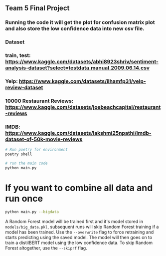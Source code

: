 ## Team 5 Final Project


### Running the code it will get the plot for confusion matrix plot and also store the low confidence data into new csv file. 

### Dataset
### train, test: https://www.kaggle.com/datasets/abhi8923shriv/sentiment-analysis-dataset?select=testdata.manual.2009.06.14.csv
### Yelp: https://www.kaggle.com/datasets/ilhamfp31/yelp-review-dataset
### 10000 Restaurant Reviews: https://www.kaggle.com/datasets/joebeachcapital/restaurant-reviews
### IMDB: https://www.kaggle.com/datasets/lakshmi25npathi/imdb-dataset-of-50k-movie-reviews

```bash
# Run poetry for environment
poetry shell

# run the main code
python main.py
```

# If you want to combine all data and run once
```bash
python main.py --bigdata
```
A Random Forest model will be trained first and it's model stored in ```models/big_data.pkl```, subsequent runs will skip Random Forest training if a model has been trained. Use the ```--overwrite``` flag to force retraining and starts predicting using the saved model. The model will then goes on to train a distilBERT model using the low confidence data. To skip Random Forest altogether, use the ```--skiprf``` flag.
